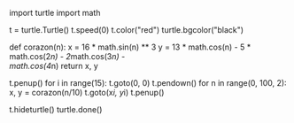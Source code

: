 import turtle
import math

t = turtle.Turtle()
t.speed(0)
t.color("red")
turtle.bgcolor("black")

def corazon(n):
    x = 16 * math.sin(n) ** 3
    y = 13 * math.cos(n) - 5 * \
         math.cos(2*n) - 2*math.cos(3*n) - \
         math.cos(4*n)
    return x, y

t.penup()
for i in range(15):
    t.goto(0, 0)
    t.pendown()
    for n in range(0, 100, 2):
        x, y = corazon(n/10)
        t.goto(x*i, y*i)
    t.penup()

t.hideturtle()
turtle.done()
